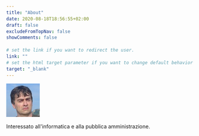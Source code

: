```yaml
---
title: "About"
date: 2020-08-18T18:56:55+02:00
draft: false
excludeFromTopNav: false
showComments: false

# set the link if you want to redirect the user.
link: ""
# set the html target parameter if you want to change default behavior
target: "_blank"
---
```


![MM](avatar.jpg "MM")

Interessato all'informatica e alla pubblica amministrazione.
